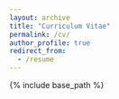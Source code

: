 ```yaml
---
layout: archive
title: "Curriculum Vitae"
permalink: /cv/
author_profile: true
redirect_from:
  - /resume
---
```


{% include base_path %}

<object data="/files/CV.pdf" width="1000" height="500" type='application/pdf'/>

